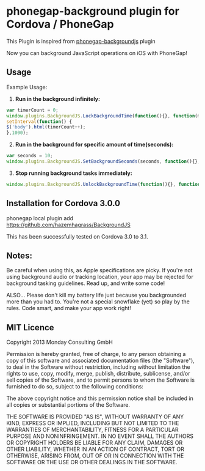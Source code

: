 #  phonegap-background plugin for Cordova / PhoneGap

This Plugin is inspired from [phonegap-backgroundjs](https://github.com/jocull/phonegap-backgroundjs) plugin

Now you can background JavaScript operations on iOS with PhoneGap!

## Usage

Example Usage: 

1. **Run in the background infinitely:**

```js
var timerCount = 0;
window.plugins.BackgroundJS.LockBackgroundTime(function(){}, function(msg){console.log(msg);});
setInterval(function() {
$('body').html(timerCount++);
},1000);
```

2. **Run in the background for specific amount of time(seconds):**

```js
var seconds = 10;
window.plugins.BackgroundJS.SetBackgroundSeconds(seconds, function(){}, function(msg){console.log(msg);});
```

3. **Stop running background tasks immediately:**

```js
window.plugins.BackgroundJS.UnlockBackgroundTime(function(){}, function(msg){console.log(msg);});
```

## Installation for Cordova 3.0.0

phonegap local plugin add https://github.com/hazemhagrass/BackgroundJS


This has been successfully tested on Cordova 3.0 to 3.1.


## Notes:
Be careful when using this, as Apple specifications are picky. If you're not using background audio or tracking location, your app may be rejected for background tasking guidelines. Read up, and write some code!

ALSO... Please don't kill my battery life just because you backgrounded more than you had to. You're not a special snowflake (yet) so play by the rules. Code smart, and make your app work right!

## MIT Licence

Copyright 2013 Monday Consulting GmbH

Permission is hereby granted, free of charge, to any person obtaining
a copy of this software and associated documentation files (the
"Software"), to deal in the Software without restriction, including
without limitation the rights to use, copy, modify, merge, publish,
distribute, sublicense, and/or sell copies of the Software, and to
permit persons to whom the Software is furnished to do so, subject to
the following conditions:

The above copyright notice and this permission notice shall be
included in all copies or substantial portions of the Software.

THE SOFTWARE IS PROVIDED "AS IS", WITHOUT WARRANTY OF ANY KIND,
EXPRESS OR IMPLIED, INCLUDING BUT NOT LIMITED TO THE WARRANTIES OF
MERCHANTABILITY, FITNESS FOR A PARTICULAR PURPOSE AND
NONINFRINGEMENT. IN NO EVENT SHALL THE AUTHORS OR COPYRIGHT HOLDERS BE
LIABLE FOR ANY CLAIM, DAMAGES OR OTHER LIABILITY, WHETHER IN AN ACTION
OF CONTRACT, TORT OR OTHERWISE, ARISING FROM, OUT OF OR IN CONNECTION
WITH THE SOFTWARE OR THE USE OR OTHER DEALINGS IN THE SOFTWARE.
